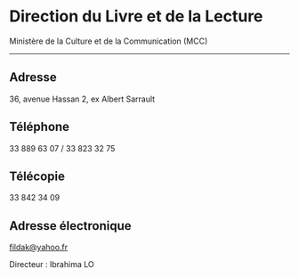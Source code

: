# Direction du Livre et de la Lecture

Ministère de la Culture et de la Communication (MCC)  

-------------------------------------------------------

**Adresse**
-----------

36, avenue Hassan 2, ex Albert Sarrault

**Téléphone**
-------------

33 889 63 07 / 33 823 32 75

**Télécopie**
-------------

33 842 34 09

**Adresse électronique**
------------------------

[fildak@yahoo.fr](../../../services/fildakyahoofr.md)

Directeur : Ibrahima LO